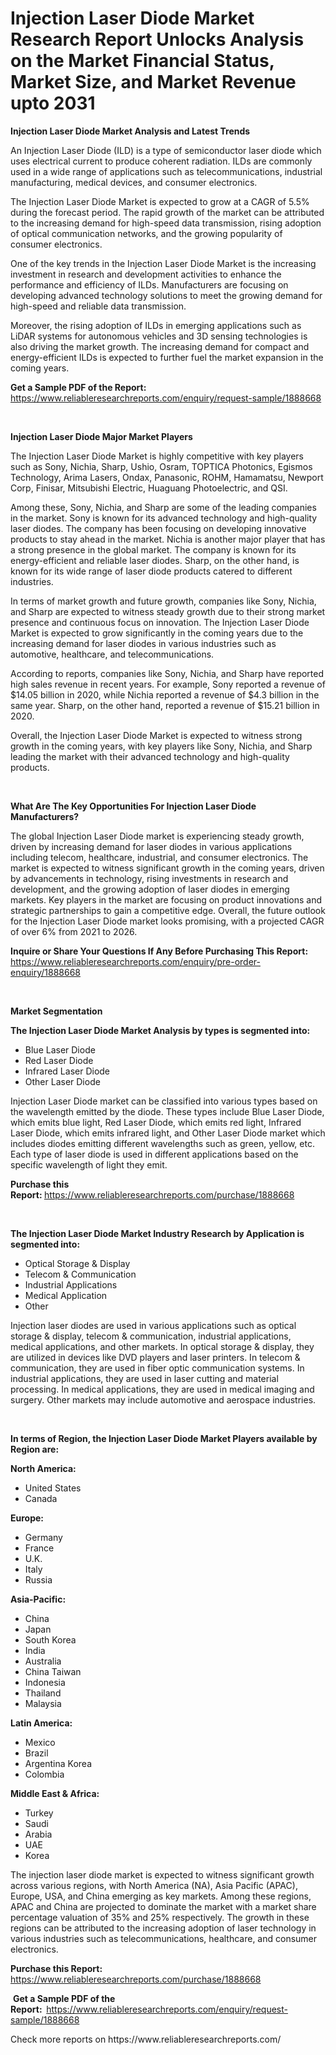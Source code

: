 <p><h1>Injection Laser Diode Market Research Report Unlocks Analysis on the Market Financial Status, Market Size, and Market Revenue upto 2031</h1></p><p><strong>Injection Laser Diode Market Analysis and Latest Trends</strong></p>
<p><p>An Injection Laser Diode (ILD) is a type of semiconductor laser diode which uses electrical current to produce coherent radiation. ILDs are commonly used in a wide range of applications such as telecommunications, industrial manufacturing, medical devices, and consumer electronics.</p><p>The Injection Laser Diode Market is expected to grow at a CAGR of 5.5% during the forecast period. The rapid growth of the market can be attributed to the increasing demand for high-speed data transmission, rising adoption of optical communication networks, and the growing popularity of consumer electronics.</p><p>One of the key trends in the Injection Laser Diode Market is the increasing investment in research and development activities to enhance the performance and efficiency of ILDs. Manufacturers are focusing on developing advanced technology solutions to meet the growing demand for high-speed and reliable data transmission.</p><p>Moreover, the rising adoption of ILDs in emerging applications such as LiDAR systems for autonomous vehicles and 3D sensing technologies is also driving the market growth. The increasing demand for compact and energy-efficient ILDs is expected to further fuel the market expansion in the coming years.</p></p>
<p><strong>Get a Sample PDF of the Report:&nbsp;</strong> <a href="https://www.reliableresearchreports.com/enquiry/request-sample/1888668">https://www.reliableresearchreports.com/enquiry/request-sample/1888668</a></p>
<p>&nbsp;</p>
<p><strong>Injection Laser Diode Major Market Players</strong></p>
<p><p>The Injection Laser Diode Market is highly competitive with key players such as Sony, Nichia, Sharp, Ushio, Osram, TOPTICA Photonics, Egismos Technology, Arima Lasers, Ondax, Panasonic, ROHM, Hamamatsu, Newport Corp, Finisar, Mitsubishi Electric, Huaguang Photoelectric, and QSI.</p><p>Among these, Sony, Nichia, and Sharp are some of the leading companies in the market. Sony is known for its advanced technology and high-quality laser diodes. The company has been focusing on developing innovative products to stay ahead in the market. Nichia is another major player that has a strong presence in the global market. The company is known for its energy-efficient and reliable laser diodes. Sharp, on the other hand, is known for its wide range of laser diode products catered to different industries.</p><p>In terms of market growth and future growth, companies like Sony, Nichia, and Sharp are expected to witness steady growth due to their strong market presence and continuous focus on innovation. The Injection Laser Diode Market is expected to grow significantly in the coming years due to the increasing demand for laser diodes in various industries such as automotive, healthcare, and telecommunications.</p><p>According to reports, companies like Sony, Nichia, and Sharp have reported high sales revenue in recent years. For example, Sony reported a revenue of $14.05 billion in 2020, while Nichia reported a revenue of $4.3 billion in the same year. Sharp, on the other hand, reported a revenue of $15.21 billion in 2020.</p><p>Overall, the Injection Laser Diode Market is expected to witness strong growth in the coming years, with key players like Sony, Nichia, and Sharp leading the market with their advanced technology and high-quality products.</p></p>
<p>&nbsp;</p>
<p><strong>What Are The Key Opportunities For Injection Laser Diode Manufacturers?</strong></p>
<p><p>The global Injection Laser Diode market is experiencing steady growth, driven by increasing demand for laser diodes in various applications including telecom, healthcare, industrial, and consumer electronics. The market is expected to witness significant growth in the coming years, driven by advancements in technology, rising investments in research and development, and the growing adoption of laser diodes in emerging markets. Key players in the market are focusing on product innovations and strategic partnerships to gain a competitive edge. Overall, the future outlook for the Injection Laser Diode market looks promising, with a projected CAGR of over 6% from 2021 to 2026.</p></p>
<p><strong>Inquire or Share Your Questions If Any Before Purchasing This Report:</strong> <a href="https://www.reliableresearchreports.com/enquiry/pre-order-enquiry/1888668">https://www.reliableresearchreports.com/enquiry/pre-order-enquiry/1888668</a></p>
<p>&nbsp;</p>
<p><strong>Market Segmentation</strong></p>
<p><strong>The Injection Laser Diode Market Analysis by types is segmented into:</strong></p>
<p><ul><li>Blue Laser Diode</li><li>Red Laser Diode</li><li>Infrared Laser Diode</li><li>Other Laser Diode</li></ul></p>
<p><p>Injection Laser Diode market can be classified into various types based on the wavelength emitted by the diode. These types include Blue Laser Diode, which emits blue light, Red Laser Diode, which emits red light, Infrared Laser Diode, which emits infrared light, and Other Laser Diode market which includes diodes emitting different wavelengths such as green, yellow, etc. Each type of laser diode is used in different applications based on the specific wavelength of light they emit.</p></p>
<p><strong>Purchase this Report:&nbsp;</strong><a href="https://www.reliableresearchreports.com/purchase/1888668">https://www.reliableresearchreports.com/purchase/1888668</a></p>
<p>&nbsp;</p>
<p><strong>The Injection Laser Diode Market Industry Research by Application is segmented into:</strong></p>
<p><ul><li>Optical Storage & Display</li><li>Telecom & Communication</li><li>Industrial Applications</li><li>Medical Application</li><li>Other</li></ul></p>
<p><p>Injection laser diodes are used in various applications such as optical storage & display, telecom & communication, industrial applications, medical applications, and other markets. In optical storage & display, they are utilized in devices like DVD players and laser printers. In telecom & communication, they are used in fiber optic communication systems. In industrial applications, they are used in laser cutting and material processing. In medical applications, they are used in medical imaging and surgery. Other markets may include automotive and aerospace industries.</p></p>
<p>&nbsp;</p>
<p><strong>In terms of Region, the Injection Laser Diode Market Players available by Region are:</strong></p>
<p>
    <p> <strong> North America: </strong>
        <ul>
            <li>United States</li>
            <li>Canada</li>
        </ul>
        </p> 
    <p> <strong> Europe: </strong>
        <ul>
            <li>Germany</li>
            <li>France</li>
            <li>U.K.</li>
            <li>Italy</li>
            <li>Russia</li>
        </ul>
        </p> 
    <p> <strong> Asia-Pacific: </strong>
        <ul>
            <li>China</li>
            <li>Japan</li>
            <li>South Korea</li>
            <li>India</li>
            <li>Australia</li>
            <li>China Taiwan</li>
            <li>Indonesia</li>
            <li>Thailand</li>
            <li>Malaysia</li>
        </ul>
        </p> 
    <p> <strong> Latin America: </strong>
        <ul>
            <li>Mexico</li>
            <li>Brazil</li>
            <li>Argentina Korea</li>
            <li>Colombia</li>
        </ul>
        </p> 
    <p> <strong> Middle East & Africa: </strong>
        <ul>
            <li>Turkey</li>
            <li>Saudi</li>
            <li>Arabia</li>
            <li>UAE</li>
            <li>Korea</li>
        </ul>
    </p>
    </p>
<p><p>The injection laser diode market is expected to witness significant growth across various regions, with North America (NA), Asia Pacific (APAC), Europe, USA, and China emerging as key markets. Among these regions, APAC and China are projected to dominate the market with a market share percentage valuation of 35% and 25% respectively. The growth in these regions can be attributed to the increasing adoption of laser technology in various industries such as telecommunications, healthcare, and consumer electronics.</p></p>
<p><strong>Purchase this Report: </strong><a href="https://www.reliableresearchreports.com/purchase/1888668">https://www.reliableresearchreports.com/purchase/1888668</a></p>
<p>&nbsp;<strong>Get a Sample PDF of the Report:&nbsp;&nbsp;</strong><a href="https://www.reliableresearchreports.com/enquiry/request-sample/1888668">https://www.reliableresearchreports.com/enquiry/request-sample/1888668</a></p>
<p><strong></strong></p>
<p>Check more reports on https://www.reliableresearchreports.com/</p>